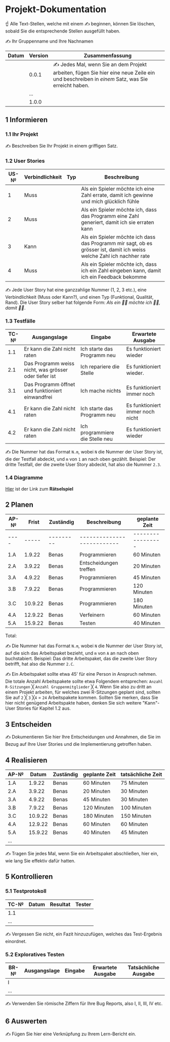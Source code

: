 # Projekt-Dokumentation

☝️ Alle Text-Stellen, welche mit einem ✍️ beginnen, können Sie löschen, sobald Sie die entsprechende Stellen ausgefüllt haben.

✍️ Ihr Gruppenname und Ihre Nachnamen

| Datum | Version | Zusammenfassung                                              |
| ----- | ------- | ------------------------------------------------------------ |
|       | 0.0.1   | ✍️ Jedes Mal, wenn Sie an dem Projekt arbeiten, fügen Sie hier eine neue Zeile ein und beschreiben in *einem* Satz, was Sie erreicht haben. |
|       | ...     |                                                              |
|       | 1.0.0   |                                                              |

## 1 Informieren

### 1.1 Ihr Projekt

✍️ Beschreiben Sie Ihr Projekt in einem griffigen Satz.

### 1.2 User Stories

| US-№ | Verbindlichkeit | Typ  | Beschreibung                       |
| ---- | --------------- | ---- | ---------------------------------- |
| 1    |  Muss           |      | Als ein Spieler möchte ich eine Zahl errate, damit ich gewinne und mich glücklich fühle |
| 2    |  Muss           |      | Als ein Spieler möchte ich, dass das Programm eine Zahl generiert, damit ich sie erraten kann |
| 3    |  Kann           |      | Als ein Spieler möchte ich dass das Programm mir sagt, ob es grösser ist, damit ich weiss welche Zahl ich nachher rate |
| 4    |  Muss           |      | Als ein Spieler möchte ich, dass ich ein Zahl eingeben kann, damit ich ein Feedback bekomme |

✍️ Jede User Story hat eine ganzzahlige Nummer (1, 2, 3 etc.), eine Verbindlichkeit (Muss oder Kann?), und einen Typ (Funktional, Qualität, Rand). Die User Story selber hat folgende Form: *Als ein 🤷‍♂️ möchte ich 🤷‍♂️, damit 🤷‍♂️*.

### 1.3 Testfälle

| TC-№ | Ausgangslage | Eingabe | Erwartete Ausgabe |
| ---- | ------------ | ------- | ----------------- |
| 1.1  | Er kann die Zahl nicht raten| Ich starte das Programm neu | Es funktioniert wieder|
| 2.1  | Das Programm weiss nicht, was grösser oder tiefer ist | Ich repariere die Stelle        | Es funktioniert wieder.                  |
| 3.1  | Das Programm öffnet und funktioniert einwandfrei| Ich mache nichts | Es funktioniert immer noch|
| 4.1  | Er kann die Zahl nicht raten| Ich starte das Programm neu | Es funktioniert immer noch nicht|
| 4.2  | Er kann die Zahl nicht raten| Ich programmiere die Stelle neu | Es funktioniert wieder|

✍️ Die Nummer hat das Format `N.m`, wobei `N` die Nummer der User Story ist, die der Testfall abdeckt, und `m` von `1` an nach oben gezählt. Beispiel: Der dritte Testfall, der die zweite User Story abdeckt, hat also die Nummer `2.3`.

### 1.4 Diagramme

[Hier](https://github.com/Zerophyx000/Projektdokumentation/files/9423129/Ratselspiel.zip) ist der Link zum **Rätselspiel**


## 2 Planen

| AP-№ | Frist | Zuständig | Beschreibung              | geplante Zeit |
| ---- | ----- | --------- | --------------------------| ------------- |
| ---- | ----- | --------- | --------------------------| ----------------- |
| 1.A  |1.9.22 | Benas     | Programmieren             |    60 Minuten     |
| 2.A  |3.9.22 | Benas     | Entscheidungen treffen    |    20 Minuten     |
| 3.A  |4.9.22 | Benas     | Programmieren             |    45 Minuten     |
| 3.B  |7.9.22 | Benas     | Programmieren             |    120 Minuten    |
| 3.C  |10.9.22| Benas     | Programmieren             |    180 Minuten    |
| 4.A  |12.9.22| Benas     | Verfeinern                |    60 Minuten     |
| 5.A  |15.9.22| Benas     | Testen                    |    40 Minuten     |

Total: 

✍️ Die Nummer hat das Format `N.m`, wobei `N` die Nummer der User Story ist, auf die sich das Arbeitspaket bezieht, und `m` von `A` an nach oben buchstabiert. Beispiel: Das dritte Arbeitspaket, das die zweite User Story betrifft, hat also die Nummer `2.C`.

✍️ Ein Arbeitspaket sollte etwa 45' für eine Person in Anspruch nehmen. Die totale Anzahl Arbeitspakete sollte etwa Folgendem entsprechen: `Anzahl R-Sitzungen` ╳ `Anzahl Gruppenmitglieder` ╳ `4`. Wenn Sie also zu dritt an einem Projekt arbeiten, für welches zwei R-Sitzungen geplant sind, sollten Sie auf `2` ╳ `3` ╳`4` = `24` Arbeitspakete kommen. Sollten Sie merken, dass Sie hier nicht genügend Arbeitspakte haben, denken Sie sich weitere "Kann"-User Stories für Kapitel 1.2 aus.

## 3 Entscheiden

✍️ Dokumentieren Sie hier Ihre Entscheidungen und Annahmen, die Sie im Bezug auf Ihre User Stories und die Implementierung getroffen haben.

## 4 Realisieren

| AP-№ | Datum | Zuständig | geplante Zeit | tatsächliche Zeit |
| ---- | ----- | --------- | ------------- | ----------------- |
| 1.A  |1.9.22 | Benas     | 60 Minuten    |    75 Minuten     |
| 2.A  |3.9.22 | Benas     | 20 Minuten    |    30 Minuten     |
| 3.A  |4.9.22 | Benas     | 45 Minuten    |    30 Minuten     |
| 3.B  |7.9.22 | Benas     | 120 Minuten   |    100 Minuten    |
| 3.C  |10.9.22| Benas     | 180 Minuten   |    150 Minuten    |
| 4.A  |12.9.22| Benas     | 60 Minuten    |    60 Minuten     |
| 5.A  |15.9.22| Benas     | 40 Minuten    |    45 Minuten     |
| ...  |       |           |               |                   |

✍️ Tragen Sie jedes Mal, wenn Sie ein Arbeitspaket abschließen, hier ein, wie lang Sie effektiv dafür hatten.

## 5 Kontrollieren

### 5.1 Testprotokoll

| TC-№ | Datum | Resultat | Tester |
| ---- | ----- | -------- | ------ |
| 1.1  |       |          |        |
| ...  |       |          |        |

✍️ Vergessen Sie nicht, ein Fazit hinzuzufügen, welches das Test-Ergebnis einordnet.

### 5.2 Exploratives Testen

| BR-№ | Ausgangslage | Eingabe | Erwartete Ausgabe | Tatsächliche Ausgabe |
| ---- | ------------ | ------- | ----------------- | -------------------- |
| I    |              |         |                   |                      |
| ...  |              |         |                   |                      |

✍️ Verwenden Sie römische Ziffern für Ihre Bug Reports, also I, II, III, IV etc.

## 6 Auswerten

✍️ Fügen Sie hier eine Verknüpfung zu Ihrem Lern-Bericht ein.
